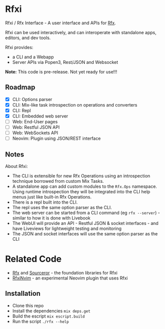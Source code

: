 # Rfxi

Rfxi / Rfx Interface - A user interface and APIs for [Rfx](https://github.com/andyl/rfx).

Rfxi can be used interactively, and can interoperate with standalone apps,
editors, and dev tools.  

Rfxi provides:

- a CLI and a Webapp
- Server APIs via Popen3, Rest/JSON and Websocket

**Note:** This code is pre-release.  Not yet ready for use!!!

## Roadmap

- [x] CLI: Options parser
- [x] CLI: Mix-like task introspection on operations and converters
- [x] CLI: Repl
- [x] CLI: Embedded web server
- [ ] Web: End-User pages
- [ ] Web: Restful JSON API
- [ ] Web: WebSockets API
- [ ] Neovim: Plugin using JSON/REST interface

## Notes

About Rfxi:
- The CLI is extensible for new Rfx Operations using an introspection technique
  borrowed from custom Mix Tasks.  
- A standalone app can add custom modules to the `Rfx.Ops` namespace.  Using
  runtime introspection they will be integrated into the CLI help menus just
  like built-in Rfx Operations. 
- There is a repl built into the CLI.
- The repl uses the same option parser as the CLI.  
- The web server can be started from a CLI command (eg `rfx --server`) - similar
  to how it is done with Livebook
- The WebUI will provide an API - Restful JSON & socket interfaces - and have
  Liveviews for lightweight testing and monitoring
- The JSON and socket interfaces will use the same option parser as the CLI

# Related Code

- [Rfx][rfx] and [Sourceror][src] - the foundation libraries for Rfxi
- [RfxiNvim][nvm] - an experimental Neovim plugin that uses Rfxi

[rfx]: https://github.com/andyl/rfx
[nvm]: https://github.com/andyl/rfxi_nvim
[src]: https://github.com/doorgan/sourceror

## Installation

- Clone this repo
- Install the dependencies `mix deps.get`
- Build the escript `mix escript.build`
- Run the script `./rfx --help`

